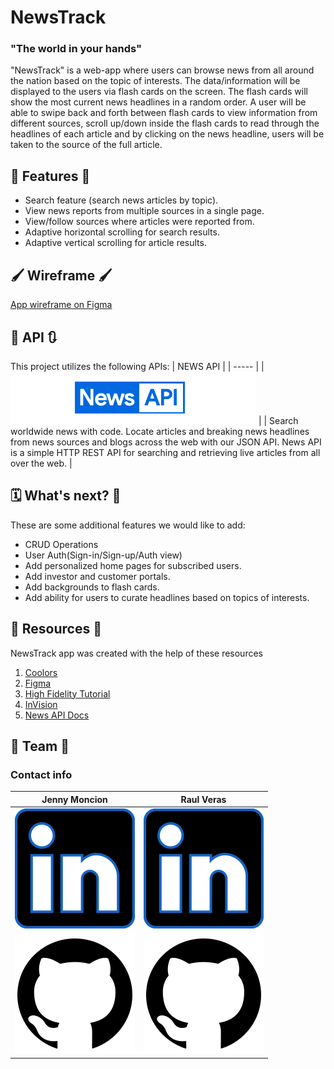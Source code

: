 # NewsTrack 

### "The world in your hands"

"NewsTrack" is a web-app where users can browse news from all around the nation based on the topic of interests. The data/information will be displayed to the users via flash cards on the screen. The flash cards will show the most current news headlines in a random order. A user will be able to swipe back and forth between flash cards to view information from different sources, scroll up/down inside the flash cards to read through the headlines of each article and by clicking on the news headline, users will be taken to the source of the full article.


## 📌 Features 📌

- Search feature (search news articles by topic).
- View news reports from multiple sources in a single page.
- View/follow sources where articles were reported from.
- Adaptive horizontal scrolling for search results.
- Adaptive vertical scrolling for article results.


## 🖌️ Wireframe 🖌️
[App wireframe on Figma](https://www.figma.com/file/FUgpsQkrbDUjriwx0UDaDw/NewsTrack-Wireframe-Draft-1?node-id=0%3A1)


## 🔄 API 🔃
This project utilizes the following APIs:
| NEWS API | 
| ----- | 
| [![News API logo](src/img/logos/newsAPI.png)](https://newsapi.org/) | 
| Search worldwide news with code. Locate articles and breaking news headlines from news sources and blogs across the web with our JSON API. News API is a simple HTTP REST API for searching and retrieving live articles from all over the web. |  


## 🗓 What's next? 💭
These are some additional features we would like to add:
- CRUD Operations
- User Auth(Sign-in/Sign-up/Auth view)
- Add personalized home pages for subscribed users.
- Add investor and customer portals. 
- Add backgrounds to flash cards.
- Add ability for users to curate headlines based on topics of interests. 


## 🔖 Resources 🔖
NewsTrack app was created with the help of these resources
1. [Coolors](https://coolors.co/)
2. [Figma](https://www.figma.com/community)
3. [High Fidelity Tutorial](https://www.youtube.com/watch?v=DLXgLazAYG0&ab_channel=RisingKirin)
4. [InVision](https://www.invisionapp.com/)
5. [News API Docs](https://newsapi.org/docs)


## 🌠 Team 🌠
### Contact info
| **Jenny Moncion** | **Raul Veras** |
| ----- | ------ |
| [![LinkedIn](src/img/logos/linkedin-logo.svg)](https://www.linkedin.com/in/jenny-moncion-04535260/ "LinkedIn")   | [![LinkedIn](src/img/logos/linkedin-logo.svg)](https://www.linkedin.com/in/verasraul/ "LinkedIn") |
| [![GitHub](src/img/logos/github-logo.svg)](https://github.com/didelma "didelma")  |  [![GitHub](src/img/logos/github-logo.svg)](https://github.com/verasraul)  |
